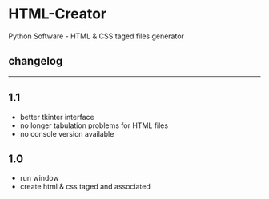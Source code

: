 # HTML-Creator
Python Software - HTML & CSS taged files generator

changelog
--------------------------------
--------------------------------

1.1
------
- better tkinter interface
- no longer tabulation problems for HTML files
- no console version available

1.0
------

- run window
- create html & css taged and associated
